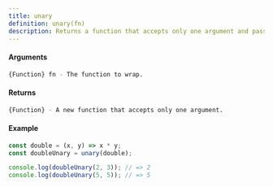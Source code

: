 ```yaml
---
title: unary
definition: unary(fn)
description: Returns a function that accepts only one argument and passes it to the original function.
---
```



#### Arguments


```bash
{Function} fn - The function to wrap.
```


#### Returns


```bash
{Function} - A new function that accepts only one argument.
```


#### Example


```ts
const double = (x, y) => x * y;
const doubleUnary = unary(double);

console.log(doubleUnary(2, 3)); // => 2
console.log(doubleUnary(5, 5)); // => 5
```